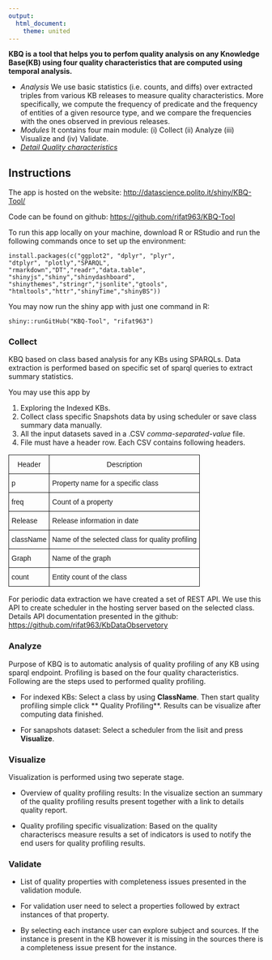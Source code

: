 ```yaml
---
output:
  html_document:
    theme: united
---
```


**KBQ is a tool that helps you to perfom quality analysis on any Knowledge Base(KB) using four quality characteristics that are computed using temporal analysis.**

- *Analysis* We use basic statistics (i.e. counts, and diffs) over extracted triples from various KB releases to measure quality characteristics. More specifically, we compute the frequency of predicate and the frequency of entities of a given resource type, and we compare the frequencies with the ones observed in previous releases.
- *Modules* It contains four main module: (i) Collect (ii) Analyze (iii) Visualize and (iv) Validate.
- [*Detail Quality characteristics*](http://softeng.polito.it/rifat/QualityCharacteristics.pdf)

## Instructions

The app is hosted on the website: http://datascience.polito.it/shiny/KBQ-Tool/

Code can be found on github: https://github.com/rifat963/KBQ-Tool

To run this app locally on your machine, download R or RStudio and run the following commands once to set up the environment:

```
install.packages(c("ggplot2", "dplyr", "plyr", 
"dtplyr", "plotly","SPARQL",
"rmarkdown","DT","readr","data.table",
"shinyjs","shiny","shinydashboard",
"shinythemes","stringr","jsonlite","gtools",
"htmltools","httr","shinyTime","shinyBS"))

```
You may now run the shiny app with just one command in R:

```
shiny::runGitHub("KBQ-Tool", "rifat963")
```

### Collect

KBQ based on class based analysis for any KBs using SPARQLs. Data extraction is performed based on specific set of sparql queries to extract summary statistics. 

You may use this app by

1. Exploring the Indexed KBs.
2. Collect class specific Snapshots data by using scheduler or save class summary data manually.
3. All the input datasets saved in a .CSV *comma-separated-value* file.
4. File must have a header row. Each CSV contains following headers.

<style type="text/css">
.tg  {border-collapse:collapse;border-spacing:0;}
.tg td{font-family:Arial, sans-serif;font-size:14px;padding:10px 5px;border-style:solid;border-width:1px;overflow:hidden;word-break:normal;}
.tg th{font-family:Arial, sans-serif;font-size:14px;font-weight:normal;padding:10px 5px;border-style:solid;border-width:1px;overflow:hidden;word-break:normal;}
.tg .tg-yw4l{vertical-align:top}
</style>
<table class="tg">
  <tr>
    <th class="tg-031e">Header</th>
    <th class="tg-031e">Description</th>
  </tr>
  <tr>
    <td class="tg-yw4l">p</td>
    <td class="tg-yw4l">Property name for a specific class</td>
  </tr>
  <tr>
    <td class="tg-031e">freq</td>
    <td class="tg-031e">Count of a property</td>
  </tr>
  <tr>
    <td class="tg-yw4l">Release</td>
    <td class="tg-yw4l">Release information in date</td>
  </tr>
  <tr>
    <td class="tg-yw4l">className</td>
    <td class="tg-yw4l">Name of the selected class for quality profiling</td>
  </tr>
  <tr>
    <td class="tg-yw4l">Graph</td>
    <td class="tg-yw4l">Name of the graph </td>
  </tr>
  <tr>
    <td class="tg-yw4l">count</td>
    <td class="tg-yw4l">Entity count of the class</td>
  </tr>
</table>


For periodic data extraction we have created a set of REST API. We use this API to create scheduler in the hosting server based on the selected class. Details API documentation presented in the github: https://github.com/rifat963/KbDataObservetory

### Analyze

Purpose of KBQ is to automatic analysis of quality profiling of any KB using sparql endpoint. Profiling is based on the four quality characteristics. Following are the steps used to performed quality profiling.

- For indexed KBs: Select a class by using **ClassName**. Then start quality profiling simple click ** Quality Profiling**. Results can be visualize after computing data finished.

- For sanapshots dataset: Select a scheduler from the lisit and press **Visualize**. 

### Visualize

Visualization is performed using two seperate stage.

- Overview of quality profiling results: In the visualize section an summary of the quality profiling results present together with a link to details quality report. 

- Quality profiling specific visualization: Based on the quality characteriscs measure results a set of indicators is used to notify the end users for quality profiling results.


### Validate

- List of quality properties with completeness issues presented in the validation module. 

- For validation user need to select a properties followed by extract instances of that property.

- By selecting each instance user can explore subject and sources. If the instance is present in the KB however it is missing in the sources there is a completeness issue present for the instance.

<a name="rdata"></a> 

<a name="vis"></a> 

<a name="pcaplots"></a>


<a name="analysisplots"></a>



 


 



